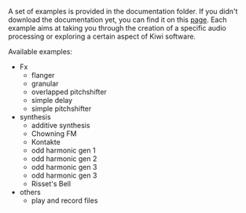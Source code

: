 A set of examples is provided in the documentation folder. If you didn't download the documentation yet, you can find it on this [page](https://github.com/Musicoll/Kiwi/releases/latest). Each example aims at taking you through the creation of a specific audio processing or exploring a certain aspect of Kiwi software.

Available examples:

- Fx  
  - flanger
  - granular
  - overlapped pitchshifter
  - simple delay
  - simple pitchshifter
- synthesis
  - additive synthesis
  - Chowning FM
  - Kontakte
  - odd harmonic gen 1
  - odd harmonic gen 2
  - odd harmonic gen 3
  - odd harmonic gen 3
  - Risset's Bell
- others
  - play and record files
